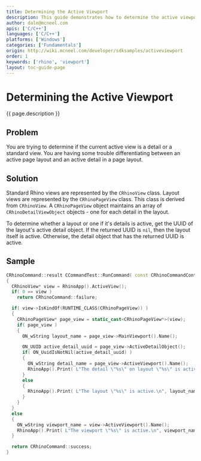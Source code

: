 ```yaml
---
title: Determining the Active Viewport
description: This guide demonstrates how to determine the active viewport using C/C++.
author: dale@mcneel.com
apis: ['C/C++']
languages: ['C/C++']
platforms: ['Windows']
categories: ['Fundamentals']
origin: http://wiki.mcneel.com/developer/sdksamples/activeviewport
order: 1
keywords: ['rhino', 'viewport']
layout: toc-guide-page
---
```


# Determining the Active Viewport

{{ page.description }}

## Problem

You are trying to determine if the current active view is a detail or a standard view.  You are having some trouble differentiating between an active page layout and an active detail in a page layout.

## Solution

Standard Rhino views are represented by the `CRhinoView` class.  Layout views are represented by the `CRhinoPageView` class.  This class is derived from `CRhinoView`.  A `CRhinoPageView` object maintains an array of `CRhinoDetailViewObject` objects - one for each detail in the layout.

To determine whether a layout or one if it's details is active, get the UUID of the layout's active detail object.  If the returned UUID is `nil`, then the layout itself is active.  Otherwise, the detail object that has the returned UUID is active.

## Sample

```cpp
CRhinoCommand::result CCommandTest::RunCommand( const CRhinoCommandContext& context )
{
  CRhinoView* view = RhinoApp().ActiveView();
  if( 0 == view )
    return CRhinoCommand::failure;

  if( view->IsKindOf(RUNTIME_CLASS(CRhinoPageView)) )
  {
    CRhinoPageView* page_view = static_cast<CRhinoPageView*>(view);
    if( page_view )
    {
      ON_wString layout_name = page_view->MainViewport().Name();

      ON_UUID active_detail_uuid = page_view->ActiveDetailObject();
      if( ON_UuidIsNotNil(active_detail_uuid) )
      {
        ON_wString detail_name = page_view->ActiveViewport().Name();
        RhinoApp().Print( L"The detail \"%s\" on layout \"%s\" is active.\n", detail_name, layout_name );
      }
      else
      {
        RhinoApp().Print( L"The layout \"%s\" is active.\n", layout_name );
      }
    }
  }
  else
  {
    ON_wString viewport_name = view->ActiveViewport().Name();
    RhinoApp().Print( L"The viewport \"%s\" is active.\n", viewport_name );
  }

  return CRhinoCommand::success;
}
```
